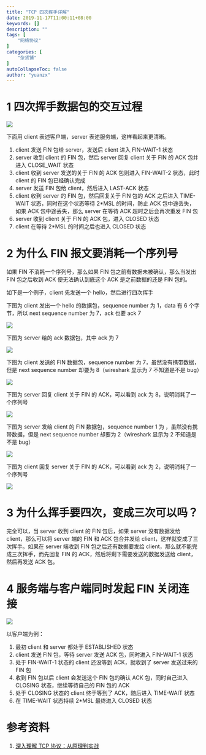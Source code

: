 ```yaml
---
title: "TCP 四次挥手详解"
date: 2019-11-17T11:00:11+08:00
keywords: []
description: ""
tags: [
    "网络协议"
]
categories: [
    "杂货铺"
]
autoCollapseToc: false
author: "yuanzx"
---
```


# 1 四次挥手数据包的交互过程

![](/hub/2019/November/44.png)

下面用 client 表述客户端，server 表述服务端，这样看起来更清晰。

1. client 发送 FIN 包给 server，发送后 client 进入 FIN-WAIT-1 状态
2. server 收到 client 的 FIN 包，然后 server 回复 client 关于 FIN 的 ACK 包并进入 CLOSE_WAIT 状态
3. client 收到 server 发送的关于 FIN 的 ACK 包则进入 FIN-WAIT-2 状态，此时 client 的 FIN 包已经确认完成
4. server 发送 FIN 包给 client，然后进入 LAST-ACK 状态
5. client 收到 server 的 FIN 包，然后回复关于 FIN 包的 ACK 之后进入 TIME-WAIT 状态，同时在这个状态等待 2*MSL 的时间，防止 ACK 包中途丢失，如果 ACK 包中途丢失，那么 server 在等待 ACK 超时之后会再次重发 FIN 包
6. server 收到 client 关于 FIN 的 ACK 包，进入 CLOSED 状态
7. client 在等待 2*MSL 的时间之后也进入 CLOSED 状态

# 2 为什么 FIN 报文要消耗一个序列号

如果 FIN 不消耗一个序列号，那么如果 FIN 包之前有数据未被确认，那么当发出 FIN 包之后收到 ACK 便无法确认到底这个 ACK 是之前数据的还是 FIN 包的。

如下是一个例子，client 先发送一个 hello，然后进行四次挥手

下图为 client 发出一个 hello 的数据包，sequence number 为 1，data 有 6 个字节，所以 next sequence number 为 7，ack 也要 ack 7

![](/hub/2019/November/45.png)

下图为 server 给的 ack 数据包，其中 ack 为 7

![](/hub/2019/November/46.png)

下图为 client 发送的 FIN 数据包，sequence number 为 7，虽然没有携带数据，但是 next sequence number 却要为 8（wireshark 显示为 7 不知道是不是 bug）

![](/hub/2019/November/47.png)

下图为 server 回复 client 关于 FIN 的 ACK，可以看到 ack 为 8，说明消耗了一个序列号

![](/hub/2019/November/48.png)

下图为 server 发给 client 的 FIN 数据包，sequence number 1 为 ，虽然没有携带数据，但是 next sequence number 却要为 2（wireshark 显示为 2 不知道是不是 bug）

![](/hub/2019/November/49.png)

下图为 client 回复 server 关于 FIN 的 ACK，可以看到 ack 为 2，说明消耗了一个序列号

![](/hub/2019/November/50.png)

# 3 为什么挥手要四次，变成三次可以吗？

完全可以，当 server 收到 client 的 FIN 包后，如果 server 没有数据发给 client，那么可以将 server 端的 FIN 和 ACK 包合并发给 client，这样就变成了三次挥手。如果在 server 端收到 FIN 包之后还有数据要发给 client，那么就不能完成三次挥手，而先回复 FIN 的 ACK，然后将剩下需要发送的数据发送给 client，然后再发送 ACK 包。

# 4 服务端与客户端同时发起 FIN 关闭连接

![](/hub/2019/November/51.png)

以客户端为例：

1. 最初 client 和 server 都处于 ESTABLISHED 状态
2. client 发送 FIN 包，等待 server 发送 ACK 包，同时进入 FIN-WAIT-1 状态
3. 处于 FIN-WAIT-1 状态的 client 还没等到 ACK，就收到了 server 发送过来的 FIN 包
4. 收到 FIN 包以后 client 会发送这个 FIN 包的确认 ACK 包，同时自己进入 CLOSING 状态，继续等待自己的 FIN 包的 ACK
5. 处于 CLOSING 状态的 client 终于等到了 ACK，随后进入 TIME-WAIT 状态
6. 在 TIME-WAIT 状态持续 2*MSL 最终进入 CLOSED 状态

# 参考资料

1. [深入理解 TCP 协议：从原理到实战](https://juejin.im/book/5c70dbbe51882562046911bc?referrer=5aa21ad15188255585072268)